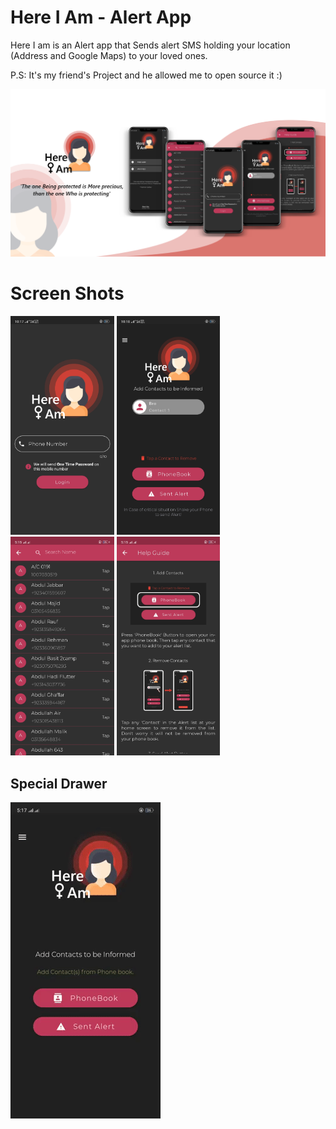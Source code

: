 # Here I Am - Alert App

Here I am is an Alert app that Sends alert SMS holding your location (Address and Google Maps) to your loved ones.

P.S: It's my friend's Project and he allowed me to open source it :)

<img src="ss/banner.png">

# Screen Shots

<img src="ss/login.jpg" height = 350>  <img src="ss/Home.jpg" height = 350>  <img src="ss/phoneBook.jpg" height = 350>  <img src="ss/helpGuide.jpg" height = 350>

## Special Drawer

<img src="ss/Ani.gif">
